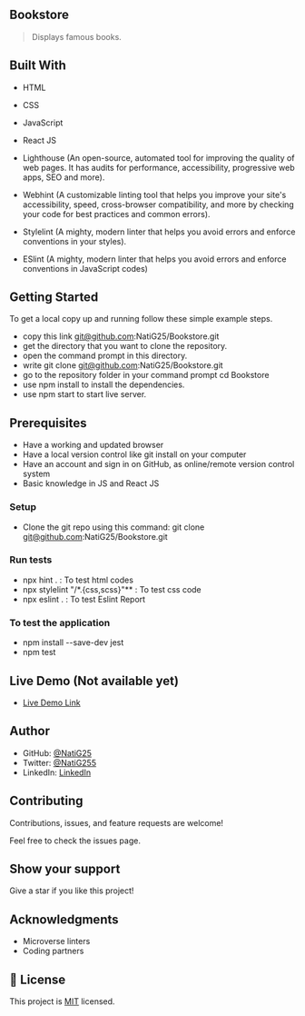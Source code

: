 ## Bookstore
> Displays famous books.

## Built With

- HTML

- CSS

- JavaScript

- React JS

- Lighthouse (An open-source, automated tool for improving the quality of web pages. It has audits for performance, accessibility, progressive web apps, SEO and more).

- Webhint (A customizable linting tool that helps you improve your site's accessibility, speed, cross-browser compatibility, and more by checking your code for best practices and common errors).

- Stylelint (A mighty, modern linter that helps you avoid errors and enforce conventions in your styles).

- ESlint (A mighty, modern linter that helps you avoid errors and enforce conventions in JavaScript codes)

## Getting Started

To get a local copy up and running follow these simple example steps.

- copy this link git@github.com:NatiG25/Bookstore.git
- get the directory that you want to clone the repository.
- open the command prompt in this directory.
- write git clone git@github.com:NatiG25/Bookstore.git
- go to the repository folder in your command prompt cd Bookstore
- use npm install to install the dependencies.
- use npm start to start live server.

## Prerequisites

- Have a working and updated browser
- Have a local version control like git install on your computer
- Have an account and sign in on GitHub, as online/remote version control system
- Basic knowledge in JS and React JS
### Setup

- Clone the git repo using this command: git clone git@github.com:NatiG25/Bookstore.git

### Run tests

- npx hint . : To test html codes
- npx stylelint "/*.{css,scss}"** : To test css code
- npx eslint . : To test Eslint Report

### To test the application

- npm install --save-dev jest
- npm test

## Live Demo (Not available yet)

- [Live Demo Link](https://livedemo.com)

## Author

- GitHub: [@NatiG25](https://github.com/NatiG25)
- Twitter: [@NatiG255](https://twitter.com/NatiG255)
- LinkedIn: [LinkedIn](https://www.linkedin.com/in/natigebregorgis/)

## Contributing

Contributions, issues, and feature requests are welcome!

Feel free to check the issues page.

## Show your support

Give a star if you like this project!

## Acknowledgments

- Microverse linters
- Coding partners

## 📝 License

This project is [MIT](./LICENSE) licensed.
